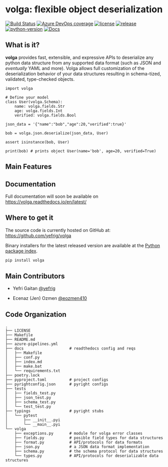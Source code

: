 # volga: flexible object deserialization

[![Build Status]][build] [![Azure DevOps coverage]][Azure coverage url] [![license]][license-file] [![release]][releases] [![python-version]][pypi]
[![Docs](https://img.shields.io/readthedocs/volga.svg)](https://volga.readthedocs.io)

[Build Status]: https://dev.azure.com/yefrigaitan/volga/_apis/build/status/yefrig.volga?branchName=main
[build]: https://dev.azure.com/yefrigaitan/volga/_build/latest?definitionId=9&branchName=main

[Azure DevOps coverage]: https://img.shields.io/azure-devops/coverage/yefrigaitan/volga/9
[Azure coverage url]: https://dev.azure.com/yefrigaitan/volga/_build/latest?definitionId=9&branchName=main

[license]: https://img.shields.io/github/license/yefrig/volga
[license-file]: https://github.com/yefrig/volga/blob/main/LICENSE

[release]: https://img.shields.io/github/v/release/yefrig/volga?include_prereleases&sort=semver
[releases]: https://github.com/yefrig/volga/releases

[python-version]: https://img.shields.io/pypi/pyversions/volga
[pypi]: https://pypi.org/project/volga/

## What is it?
**volga** provides fast, extensible, and expressive APIs
to deserialize any python data structure from any supported data format
(such as JSON and *eventually* YAML and more). Volga allows full customization of the deserialization 
behavior of your data structures resulting in schema-tized, validated, type-checked 
objects.

```python3
import volga

# Define your model
class User(volga.Schema):
    name: volga.fields.Str
    age: volga.fields.Int
    verified: volga.fields.Bool
  
json_data = '{"name":"bob","age":20,"verified":true}'

bob = volga.json.deserialize(json_data, User)

assert isinstance(bob, User)

print(bob) # prints object User(name='bob', age=20, verified=True)
```

## Main Features


## Documentation

Full documentation will soon be available on https://volga.readthedocs.io/en/latest/


## Where to get it
The source code is currently hosted on GitHub at:
https://github.com/yefrig/volga

Binary installers for the latest released version are available at the [Python
package index](https://pypi.org/project/volga).

```sh
pip install volga
```

## Main Contributors

- Yefri Gaitan [@yefrig](https://github.com/yefrig)

- Ecenaz (Jen) Ozmen [@eozmen410](https://github.com/eozmen410)


## Code Organization

```
.
├── LICENSE                 
├── Makefile
├── README.md
├── azure-pipelines.yml
├── docs                    # readthedocs config and reqs
│   ├── Makefile
│   ├── conf.py
│   ├── index.md
│   ├── make.bat
│   └── requirements.txt
├── poetry.lock
├── pyproject.toml          # project configs
├── pyrightconfig.json      # pyright configs
├── tests
│   ├── fields_test.py
│   ├── json_test.py
│   ├── schema_test.py
│   └── test_test.py
├── typings                 # pyright stubs
│   └── pytest
│       ├── __init__.pyi
│       └── __main__.pyi
└── volga
    ├── exceptions.py       # module for volga error classes
    ├── fields.py           # posible field types for data structures
    ├── format.py           # API/protocols for data formats
    ├── json.py             # a JSON data format implementation
    ├── schema.py           # the schema protocol for data structures
    └── types.py            # API/protocols for deserializable data structures
```
